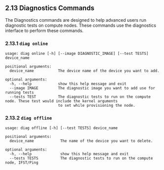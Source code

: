## 2.13 Diagnostics Commands

The Diagnostics commands are designed to help advanced users run diagnostic tests on compute nodes. These commands use the diagnostics interface to perform these commands. 

### 2.13.1 `diag online`

```
usage: diag online [-h] [--image DIAGNOSTIC_IMAGE] [--test TESTS] device_name

positional arguments:
  device_name           The device name of the device you want to add.

optional arguments:
  -h, --help            show this help message and exit
  --image IMAGE         The diagnostic image you want to add use for running tests
  --tests TEST          The diagnostic tests to run on the compute node. These test would include the kernel arguments
                        to set while provisioning the node.
```

### 2.13.2 `diag offline`

```
usage: diag offline [-h] [--test TESTS] device_name

positional arguments:
  device_name            The name of the device you want to delete.

optional arguments:
  -h, --help             show this help message and exit
  --tests TESTS          The diagnostic tests to run on the compute node, IFST/Ping
```

